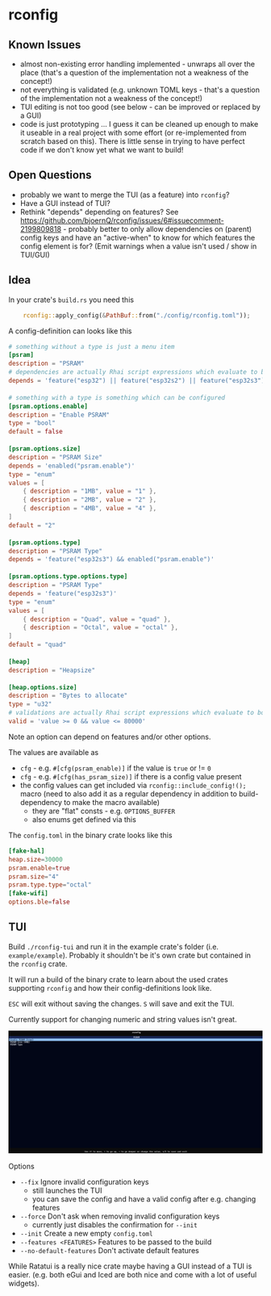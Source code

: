 # rconfig

## Known Issues
- almost non-existing error handling implemented - unwraps all over the place (that's a question of the implementation not a weakness of the concept!)
- not everything is validated (e.g. unknown TOML keys - that's a question of the implementation not a weakness of the concept!)
- TUI editing is not too good (see below - can be improved or replaced by a GUI)
- code is just prototyping ... I guess it can be cleaned up enough to make it useable in a real project with some effort (or re-implemented from scratch based on this). There is little sense in trying to have perfect code if we don't know yet what we want to build!

## Open Questions

- probably we want to merge the TUI (as a feature) into `rconfig`?
- Have a GUI instead of TUI?
- Rethink "depends" depending on features? See https://github.com/bjoernQ/rconfig/issues/6#issuecomment-2199809818 - probably better to only allow dependencies on (parent) config keys and have an "active-when" to know for which features the config element is for? (Emit warnings when a value isn't used / show in TUI/GUI)

## Idea

In your crate's `build.rs` you need this
```rust
    rconfig::apply_config(&PathBuf::from("./config/rconfig.toml"));
```

A config-definition can looks like this
```toml
# something without a type is just a menu item
[psram]
description = "PSRAM"
# dependencies are actually Rhai script expressions which evaluate to bool
depends = 'feature("esp32") || feature("esp32s2") || feature("esp32s3")'

# something with a type is something which can be configured
[psram.options.enable]
description = "Enable PSRAM"
type = "bool"
default = false

[psram.options.size]
description = "PSRAM Size"
depends = 'enabled("psram.enable")'
type = "enum"
values = [
    { description = "1MB", value = "1" },
    { description = "2MB", value = "2" },
    { description = "4MB", value = "4" },
]
default = "2"

[psram.options.type]
description = "PSRAM Type"
depends = 'feature("esp32s3") && enabled("psram.enable")'

[psram.options.type.options.type]
description = "PSRAM Type"
depends = 'feature("esp32s3")'
type = "enum"
values = [
    { description = "Quad", value = "quad" },
    { description = "Octal", value = "octal" },
]
default = "quad"

[heap]
description = "Heapsize"

[heap.options.size]
description = "Bytes to allocate"
type = "u32"
# validations are actually Rhai script expressions which evaluate to bool
valid = 'value >= 0 && value <= 80000'
```

Note an option can depend on features and/or other options.

The values are available as
- `cfg` - e.g. `#[cfg(psram_enable)]` if the value is `true` or != `0`
- `cfg` - e.g. `#[cfg(has_psram_size)]` if there is a config value present
- the config values can get included via `rconfig::include_config!();` macro (need to also add it as a regular dependency in addition to build-dependency to make the macro available)
    - they are "flat" consts - e.g. `OPTIONS_BUFFER`
    - also enums get defined via this

The `config.toml` in the binary crate looks like this
```toml
[fake-hal]
heap.size=30000
psram.enable=true
psram.size="4"
psram.type.type="octal"
[fake-wifi]
options.ble=false
```

## TUI

Build `./rconfig-tui` and run it in the example crate's folder (i.e. `example/example`). Probably it shouldn't be it's own crate but contained in the `rconfig` crate.

It will run a build of the binary crate to learn about the used crates supporting `rconfig` and how their config-definitions look like.

`ESC` will exit without saving the changes.
`S` will save and exit the TUI.

Currently support for changing numeric and string values isn't great.

![TUI](./doc/tui.png)

Options

- `--fix`                  Ignore invalid configuration keys
    - still launches the TUI
    - you can save the config and have a valid config after e.g. changing features
- `--force`                Don't ask when removing invalid configuration keys
    - currently just disables the confirmation for `--init`
- `--init`                 Create a new empty `config.toml`
- `--features <FEATURES>`  Features to be passed to the build
- `--no-default-features`  Don't activate default features

While Ratatui is a really nice crate maybe having a GUI instead of a TUI is easier. (e.g. both eGui and Iced are both nice and come with a lot of useful widgets).
